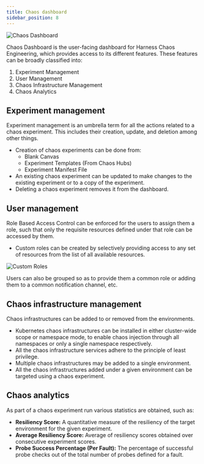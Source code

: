 ```yaml
---
title: Chaos dashboard
sidebar_position: 8
---
```


![Chaos Dashboard](./static/chaos-dashboard/chaos-dashboard.png)

Chaos Dashboard is the user-facing dashboard for Harness Chaos Engineering, which provides access to its different features. These features can be broadly classified into:
1. Experiment Management
2. User Management
3. Chaos Infrastructure Management
4. Chaos Analytics

## Experiment management
Experiment management is an umbrella term for all the actions related to a chaos experiment. This includes their creation, update, and deletion among other things.

- Creation of chaos experiments can be done from:
    - Blank Canvas
    - Experiment Templates (From Chaos Hubs)
    - Experiment Manifest File 
- An existing chaos experiment can be updated to make changes to the existing experiment or to a copy of the experiment.
- Deleting a chaos experiment removes it from the dashboard.

## User management
Role Based Access Control can be enforced for the users to assign them a role, such that only the requisite resources defined under that role can be accessed by them.
- Custom roles can be created by selectively providing access to any set of resources from the list of all available resources.

![Custom Roles](./static/chaos-dashboard/custom-roles.png)

Users can also be grouped so as to provide them a common role or adding them to a common notification channel, etc.

## Chaos infrastructure management
Chaos infrastructures can be added to or removed from the environments.
- Kubernetes chaos infrastructures can be installed in either cluster-wide scope or namespace mode, to enable chaos injection through all namespaces or only a single namespace respectively.
- All the chaos infrastructure services adhere to the principle of least privilege.
- Multiple chaos infrastructures may be added to a single environment.
- All the chaos infrastructures added under a given environment can be targeted using a chaos experiment.

## Chaos analytics
As part of a chaos experiment run various statistics are obtained, such as:
- **Resiliency Score:** A quantitative measure of the resiliency of the target environment for the given experiment.
- **Average Resiliency Score:** Average of resiliency scores obtained over consecutive experiment scores.
- **Probe Success Percentage (Per Fault):** The percentage of successful probe checks out of the total number of probes defined for a fault.
